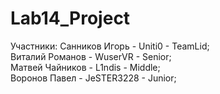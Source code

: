 # Lab14_Project
Участники:
Санников Игорь - Uniti0 - TeamLid;     
Виталий Романов - WuserVR - Senior;     
Матвей Чайников - L1ndis - Middle;       
Воронов Павел - JeSTER3228 - Junior;      
